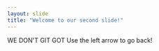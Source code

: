 ```yaml
---
layout: slide
title: "Welcome to our second slide!"
---
```

WE DON'T GIT GOT
Use the left arrow to go back!
